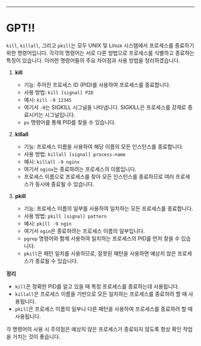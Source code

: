 

---
# GPT!!
`kill`, `killall`, 그리고 `pkill`는 모두 UNIX 및 Linux 시스템에서 프로세스를 종료하기 위한 명령어입니다. 각각의 명령어는 서로 다른 방법으로 프로세스를 식별하고 종료하는 특징이 있습니다. 이러한 명령어들의 주요 차이점과 사용 방법을 정리하겠습니다.

1. **kill**
   - 기능: 주어진 프로세스 ID (PID)를 사용하여 프로세스를 종료합니다.
   - 사용 방법: `kill [signal] PID`
   - 예시: `kill -9 12345`
   - 여기서 `-9`는 SIGKILL 시그널을 나타냅니다. SIGKILL은 프로세스를 강제로 종료시키는 시그널입니다.
   - `ps` 명령어를 통해 PID를 찾을 수 있습니다.

2. **killall**
   - 기능: 프로세스 이름을 사용하여 해당 이름의 모든 인스턴스를 종료합니다.
   - 사용 방법: `killall [signal] process-name`
   - 예시: `killall -9 nginx`
   - 여기서 `nginx`는 종료하려는 프로세스의 이름입니다.
   - 프로세스 이름으로 프로세스를 찾아 모든 인스턴스를 종료하므로 여러 프로세스가 동시에 종료될 수 있습니다.

3. **pkill**
   - 기능: 프로세스 이름의 일부를 사용하여 일치하는 모든 프로세스를 종료합니다.
   - 사용 방법: `pkill [signal] pattern`
   - 예시: `pkill -9 ngin`
   - 여기서 `ngin`은 종료하려는 프로세스 이름의 일부입니다.
   - `pgrep` 명령어와 함께 사용하여 일치하는 프로세스의 PID를 먼저 찾을 수 있습니다.
   - `pkill`은 패턴 일치를 사용하므로, 잘못된 패턴을 사용하면 예상치 않은 프로세스가 종료될 수 있습니다.

**정리**
- `kill`은 정확한 PID를 알고 있을 때 특정 프로세스를 종료하는데 사용됩니다.
- `killall`은 프로세스 이름을 기반으로 모든 일치하는 프로세스를 종료하려 할 때 사용됩니다.
- `pkill`은 프로세스 이름의 일부나 다른 패턴을 사용하여 프로세스를 종료하려 할 때 사용됩니다.

각 명령어의 사용 시 주의점은 예상치 않은 프로세스가 종료되지 않도록 항상 확인 작업을 거치는 것이 좋습니다.